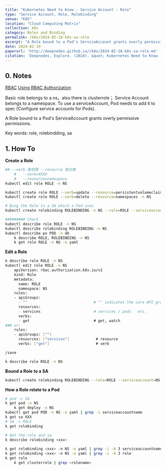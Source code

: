 ```yaml
---
title: "Kubernetes Need to Know - Service Account - Role"
type: "Service Account, Role, Rolebinding"
venue: "K8S"
location: "Cloud Computing Matrix"
collection: k8s
category: Roles and Binding
permalink: /k8s/2024-02-18-k8s-sa-role
excerpt: "A Role bound to a Pod's ServiceAccount grants overly permissive permissions."
date: 2024-02-19
paperurl: 'http://deepnodes.github.io//k8s/2024-02-18-k8s-sa-role.md'
citation: 'Deepnodes, Explore. (2024). &quot; Kubernetes Need to Know - Service Account - Role.&quot; <i>Cloud Computing Matrix</i>. 1(3).'
---
```


## 0. Notes

[RBAC](https://ghostwritten.blog.csdn.net/article/details/116131268)
[Using RBAC Authorization](https://kubernetes.io/zh-cn/docs/reference/access-authn-authz/rbac/)


Basic role belongs to a ns，also there is clusterrole；
Service Account belongs to a namespace.
To use a serviceAccount, Pod needs to add it to spec (Configure service accounts for Pods).

A Role bound to a Pod's ServiceAccount grants overly permissive permissions.

Key words: role, rolebindding, sa

## 1. How To

**Create a Role**

```sh
## --verb 是权限 --resource 是对象
	#	--verb=XXXX
	#	--resource=namespace
kubectl edit role ROLE -n NS

kubectl create role ROLE --verb=update --resource=persistentvolumeclaims -n NS
kubectl create role ROLE --verb=delete --resource=namespaces -n NS

# Bing the Role to a SA which a Pod uses
kubectl create rolebinding ROLEBINDING -n NS --role=ROLE --serviceaccount=NS:SA

######### Check
kubectl describe role ROLE -n NS
kubectl describe rolebinding ROLEBINDING -n NS
kubectl describe po POD -n db
	k describe ROLE, ROLEBINDING -n NS
	k get role ROLE -n NS -o yaml
```

**Edit a Role**
```sh
k describe role ROLE -n NS
kubectl edit role ROLE -n NS 
	apiVersion: rbac.authorization.k8s.io/v1
	kind: Role
	metadata:
	  name: ROLE
	  namespace: NS
	rules:
	- apiGroups:
	  - ""                              # "" indicates the core API group
	  resources:
	  - services                        # services / pods   etc.
	  verbs:
	  - get                             # get, watch
### or:
	rules:
	- apiGroups: [""]                    
	  resources: ["services"]            # resource
	  verbs: ["get"]                     # verb

/save

k describe role ROLE -n NS
```

**Bound a Role to a SA**
```sh
kubectl create rolebinding ROLEBINDING --role=ROLE --serviceaccount=NS:SA -n NS
```

**How a Role relate to a Pod**
```sh
# pod -> SA
k get pod -n NS
	k get deploy -n NS
kubectl get pod POD -n NS -o yaml | grep -i serviceaccountname	
k get sa XXX
# SA -> ROLE
k get rolebinding

# Get the role and sa
k describe rolebinding <xxx>
	
k get rolebinding <xxx> -n NS -o yaml | grep -i -A 3 serviceaccountname
k get rolebinding <xxx> -n NS -o yaml | grep -i -A 3 role
k get role
	k get clusterrole | grep <rolename>

```
